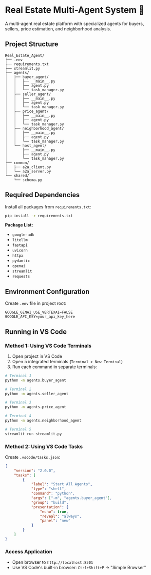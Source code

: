 # Real Estate Multi-Agent System 🏡

A multi-agent real estate platform with specialized agents for buyers, sellers, price estimation, and neighborhood analysis.

## Project Structure

```
Real_Estate_Agent/
├── .env
├── requirements.txt
├── streamlit.py
├── agents/
│   ├── buyer_agent/
│   │   ├── __main__.py
│   │   ├── agent.py
│   │   └── task_manager.py
│   ├── seller_agent/
│   │   ├── __main__.py
│   │   ├── agent.py
│   │   └── task_manager.py
│   ├── price_agent/
│   │   ├── __main__.py
│   │   ├── agent.py
│   │   └── task_manager.py
│   ├── neighborhood_agent/
│   │   ├── __main__.py
│   │   ├── agent.py
│   │   └── task_manager.py
│   └── host_agent/
│       ├── __main__.py
│       ├── agent.py
│       └── task_manager.py
├── common/
│   ├── a2a_client.py
│   └── a2a_server.py
└── shared/
    └── schema.py
```

## Required Dependencies

Install all packages from `requirements.txt`:

```bash
pip install -r requirements.txt
```

**Package List:**
- `google-adk`
- `litellm`
- `fastapi`
- `uvicorn`
- `httpx`
- `pydantic`
- `openai`
- `streamlit`
- `requests`

## Environment Configuration

Create `.env` file in project root:

```
GOOGLE_GENAI_USE_VERTEXAI=FALSE
GOOGLE_API_KEY=your_api_key_here
```

## Running in VS Code

### Method 1: Using VS Code Terminals

1. Open project in VS Code
2. Open 5 integrated terminals (`Terminal > New Terminal`)
3. Run each command in separate terminals:

```bash
# Terminal 1
python -m agents.buyer_agent

# Terminal 2  
python -m agents.seller_agent

# Terminal 3
python -m agents.price_agent

# Terminal 4
python -m agents.neighborhood_agent

# Terminal 5
streamlit run streamlit.py
```

### Method 2: Using VS Code Tasks

Create `.vscode/tasks.json`:

```json
{
    "version": "2.0.0",
    "tasks": [
        {
            "label": "Start All Agents",
            "type": "shell",
            "command": "python",
            "args": ["-m", "agents.buyer_agent"],
            "group": "build",
            "presentation": {
                "echo": true,
                "reveal": "always",
                "panel": "new"
            }
        }
    ]
}
```

### Access Application
- Open browser to `http://localhost:8501`
- Use VS Code's built-in browser: `Ctrl+Shift+P` → "Simple Browser"